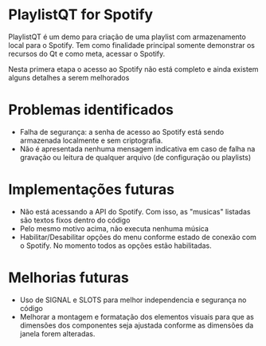 # PlaylistQT  for Spotify

PlaylistQT é um demo para criação de uma playlist com armazenamento local para o Spotify. Tem como finalidade principal somente demonstrar os recursos do Qt e como meta, acessar o Spotify.

Nesta primera etapa o acesso ao Spotify não está completo e ainda existem alguns detalhes a serem melhorados

# Problemas identificados

  - Falha de segurança: a senha de acesso ao Spotify está sendo armazenada localmente e sem criptografia.
  - Não é apresentada nenhuma mensagem indicativa em caso de falha na gravação ou leitura de qualquer arquivo (de configuração ou playlists)


# Implementações futuras
- Não está acessando a API do Spotify. Com isso, as "musicas" listadas são textos fixos dentro do código
- Pelo mesmo motivo acima, não executa nenhuma música
- Habilitar/Desabilitar opções do menu conforme estado de conexão com o Spotify. No momento todos as opções estão habilitadas.

# Melhorias futuras
- Uso de SIGNAL e SLOTS para melhor independencia e segurança no código
- Melhorar a montagem e formatação dos elementos visuais para que as dimensões dos componentes seja ajustada conforme as dimensões da janela forem alteradas.